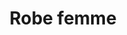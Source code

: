 ---
layout: "product-page"
id: "139"
product_id: "139"
external_product_id: "595043774"
title: "Robe femme "
description: "Neuf avec étiquette "
size: ""
brand: ""
label: "boohoo"
price_numeric: "18.0"
price_numeric_discounted: "18.0"
currency: "€"
user_updated_at_ts: ""
category: "Vetements"
isdiscounted: "False"
isnew: "True"
isbestseller: "False"
images: [ "https://images.vinted.net/thumbs/f800/01_00eaa_iP8FhrdLJAi9tDMtdRAi23Db.jpeg?1598961026-b06f613d0a3ed9b757e93a9205c835b36920b04c" ]
---